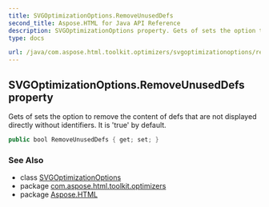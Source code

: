 ```yaml
---
title: SVGOptimizationOptions.RemoveUnusedDefs
second_title: Aspose.HTML for Java API Reference
description: SVGOptimizationOptions property. Gets of sets the option to remove the content of defs that are not displayed directly without identifiers. It is true by default
type: docs

url: /java/com.aspose.html.toolkit.optimizers/svgoptimizationoptions/removeunuseddefs/
---
```

## SVGOptimizationOptions.RemoveUnusedDefs property

Gets of sets the option to remove the content of defs that are not displayed directly without identifiers. It is 'true' by default.

```java
public bool RemoveUnusedDefs { get; set; }
```

### See Also

* class [SVGOptimizationOptions](../)
* package [com.aspose.html.toolkit.optimizers](../../../com.aspose.html.toolkit.optimizers/)
* package [Aspose.HTML](../../../)
